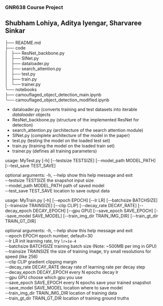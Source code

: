 ### GNR638 Course Project
## Shubham Lohiya, Aditya Iyengar, Sharvaree Sinkar

├── README.md  
├── code  
│   ├── ResNet_backbone.py  
│   ├── SINet.py  
│   ├── dataloader.py  
│   ├── search_attention.py  
│   ├── test.py  
│   ├── train.py  
│   └── trainer.py  
└── notebooks  
    ├── camouflaged_object_detection_main.ipynb  
    └── camouflaged_object_detection_modified.ipynb  

- dataloader.py (converts training and test datasets into iterable *dataloader* objects  
- ResNet_backbone.py (structure of the implemented ResNet for detection)  
- search_attention.py (architecture of the search attention module)  
- SINet.py (complete architecture of the model in the paper)  
- test.py (testing the model on the loaded test set)  
- train.py (training the model on the loaded train set)  
- trainer.py (defines all training parameters)  

usage: MyTest.py [-h] [--testsize TESTSIZE] [--model_path MODEL_PATH]
                 [--test_save TEST_SAVE]

optional arguments:
  -h, --help            show this help message and exit  
  --testsize TESTSIZE   the snapshot input size  
  --model_path MODEL_PATH
                        path of saved model  
  --test_save TEST_SAVE
                        location to save output data  


usage: MyTrain.py [-h] [--epoch EPOCH] [--lr LR] [--batchsize BATCHSIZE]
                  [--trainsize TRAINSIZE] [--clip CLIP]
                  [--decay_rate DECAY_RATE] [--decay_epoch DECAY_EPOCH]
                  [--gpu GPU] [--save_epoch SAVE_EPOCH]
                  [--save_model SAVE_MODEL] [--train_img_dir TRAIN_IMG_DIR]
                  [--train_gt_dir TRAIN_GT_DIR]

optional arguments:
  -h, --help            show this help message and exit  
  --epoch EPOCH         epoch number, default=30  
  --lr LR               init learning rate, try `lr=1e-4`  
  --batchsize BATCHSIZE
                        training batch size (Note: ~500MB per img in GPU)  
  --trainsize TRAINSIZE
                        the size of training image, try small resolutions for
                        speed (like 256)  
  --clip CLIP           gradient clipping margin  
  --decay_rate DECAY_RATE
                        decay rate of learning rate per decay step  
  --decay_epoch DECAY_EPOCH
                        every N epochs decay lr  
  --gpu GPU             choose which gpu you use  
  --save_epoch SAVE_EPOCH
                        every N epochs save your trained snapshot  
  --save_model SAVE_MODEL
                        location where to save model  
  --train_img_dir TRAIN_IMG_DIR
                        location of training data  
  --train_gt_dir TRAIN_GT_DIR
                        location of training ground truths  

